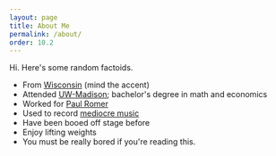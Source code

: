 ```yaml
---
layout: page
title: About Me
permalink: /about/
order: 10.2
---
```


Hi. Here's some random factoids.

* From [Wisconsin](wisconsin.jpg) (mind the accent)
* Attended [UW-Madison](uwmadison.jpg); bachelor's degree in math and economics
* Worked for [Paul Romer](https://en.wikipedia.org/wiki/Paul_Romer)
* Used to record [mediocre music](https://www.youtube.com/watch?v=a8SugaNcU98)
* Have been booed off stage before
* Enjoy lifting weights
* You must be really bored if you're reading this.
